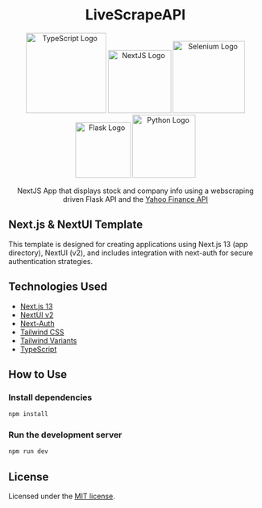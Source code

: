 <h1 align='center'>LiveScrapeAPI</h1>

<p align='center'>
  <img width="159" src="https://img.shields.io/badge/TypeScript-007ACC?style=for-the-badge&logo=typescript&logoColor=white" alt="TypeScript Logo"/>
  <img width="125" src="https://img.shields.io/badge/next%20js-000000?style=for-the-badge&logo=nextdotjs&logoColor=white" alt="NextJS Logo"/>
  <img width="143" src="https://img.shields.io/badge/Selenium-43B02A?style=for-the-badge&logo=Selenium&logoColor=white" alt="Selenium Logo"/>
  <img width="110" src="https://img.shields.io/badge/Flask-000000?style=for-the-badge&logo=flask&logoColor=white" alt="Flask Logo"/>
  <img width="125" src="https://img.shields.io/badge/Python-FFD43B?style=for-the-badge&logo=python&logoColor=blue" alt="Python Logo"/>
</p>
<p align='center'>
  NextJS App that displays stock and company info using a webscraping driven Flask API and the <a href="https://rapidapi.com/sparior/api/yahoo-finance15">Yahoo Finance API</a>
</p>

## Next.js & NextUI Template

This template is designed for creating applications using Next.js 13 (app directory), NextUI (v2), and includes integration with next-auth for secure authentication strategies.

## Technologies Used

- [Next.js 13](https://nextjs.org/docs/getting-started)
- [NextUI v2](https://nextui.org/)
- [Next-Auth](https://next-auth.js.org/)
- [Tailwind CSS](https://tailwindcss.com/)
- [Tailwind Variants](https://tailwind-variants.org)
- [TypeScript](https://www.typescriptlang.org/)

## How to Use

### Install dependencies

```bash
npm install
```

### Run the development server

```bash
npm run dev
```

## License

Licensed under the [MIT license](https://github.com/nextui-org/next-app-template/blob/main/LICENSE).
